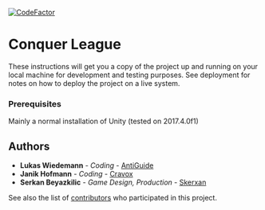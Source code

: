 [![CodeFactor](https://www.codefactor.io/repository/github/antiguide/conquerleague/badge)](https://www.codefactor.io/repository/github/antiguide/conquerleague)



# Conquer League

These instructions will get you a copy of the project up and running on your local machine for development and testing purposes. See deployment for notes on how to deploy the project on a live system.

### Prerequisites

Mainly a normal installation of Unity (tested on 2017.4.0f1)

## Authors

* **Lukas Wiedemann** - *Coding* - [AntiGuide](https://github.com/AntiGuide)
* **Janik Hofmann** - *Coding* - [Cravox](https://github.com/Cravox)
* **Serkan Beyazkilic** - *Game Design, Production* - [Skerxan](https://github.com/Skerxan)

See also the list of [contributors](https://github.com/AntiGuide/ConquerLeague/contributors) who participated in this project.
